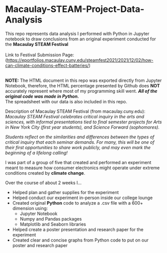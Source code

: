 # Macaulay-STEAM-Project-Data-Analysis
This repo represents data analysis I performed with Python in Jupyter notebook to draw conclusions from an original experiment conducted for the __Macaulay STEAM Festival__ <br /> <br />
Link to Festival Submission Page: (https://eportfolios.macaulay.cuny.edu/steamfest2021/2021/12/02/how-can-climate-conditions-effect-batteries/) <br /> <br />


__NOTE:__ The HTML document in this repo was exported directly from Jupyter Notebook, therefore, the HTML percentage presented by Github does __NOT__  accurately represent where most of my programming skill went. *__All of the original code was made in Python.__* <br /> 
The spreadsheet with our data is also included in this repo. <br /> 

Description of Macaulay STEAM Festival (from macaulay.cuny.edu): <br /> 
*Macaulay STEAM Festival celebrates critical inquiry in the arts and sciences, with informal presentations tied to final semester projects for Arts in New York City (first year students), and Science Forward (sophomores).* <br />

*Students reflect on the similarities and differences between the types of critical inquiry that each seminar demands. For many, this will be one of their first opportunities to share work publicly, and may even mark the beginning of a lifelong calling!* <br />

I was part of a group of five that created and performed an experiment meant to measure how consumer electronics might operate under extreme conditions created by __climate change__. <br /> 

Over the course of about 2 weeks I...  <br /> 
- Helped plan and gather supplies for the experiment 
- Helped conduct our experiment in-person inside our college lounge 
- Created original __Python__ code to analyze a .csv file with a 600+ dimension using:  
  - Jupyter Notebook  
  - Numpy and Pandas packages 
  - Matplotlib and Seaborn libraries
- Helped create a poster presentation and research paper for the experiment 
- Created clear and concise graphs from Python code to put on our poster and research paper






